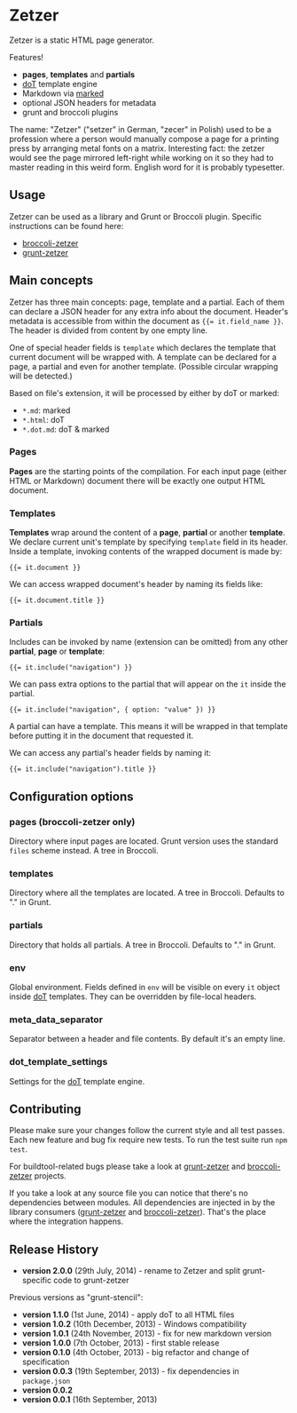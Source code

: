 # Zetzer

Zetzer is a static HTML page generator.

Features!

- **pages**, **templates** and **partials**
- [doT][dot] template engine
- Markdown via [marked][marked]
- optional JSON headers for metadata
- grunt and broccoli plugins

The name: "Zetzer" ("setzer" in German, "zecer" in Polish) used to be a
profession where a person would manually compose a page for a printing
press by arranging metal fonts on a matrix. Interesting fact: the
zetzer would see the page mirrored left-right while working on it so
they had to master reading in this weird form. English word for it is
probably typesetter.

## Usage

Zetzer can be used as a library and Grunt or Broccoli
plugin. Specific instructions can be found here:

- [broccoli-zetzer][broccoli-zetzer]
- [grunt-zetzer][grunt-zetzer]

## Main concepts

Zetzer has three main concepts: page, template and a partial. Each of
them can declare a JSON header for any extra info about the
document. Header's metadata is accessible from within the document as
`{{= it.field_name }}`. The header is divided from content by one
empty line.

One of special header fields is `template` which declares the template
that current document will be wrapped with. A template can be declared
for a page, a partial and even for another template. (Possible
circular wrapping will be detected.)

Based on file's extension, it will be processed by either by doT or
marked:

- `*.md`: marked
- `*.html`: doT
- `*.dot.md`: doT & marked

### Pages

**Pages** are the starting points of the compilation. For each input
page (either HTML or Markdown) document there will be exactly one
output HTML document.

### Templates

**Templates** wrap around the content of a **page**, **partial** or
another **template**. We declare current unit's template by specifying
`template` field in its header. Inside a template, invoking contents
of the wrapped document is made by:

    {{= it.document }}

We can access wrapped document's header by naming its fields like:

    {{= it.document.title }}

### Partials

Includes can be invoked by name (extension can be omitted) from any
other **partial**, **page** or **template**:

    {{= it.include("navigation") }}

We can pass extra options to the partial that will appear on the `it`
inside the partial.

    {{= it.include("navigation", { option: "value" }) }}

A partial can have a template. This means it will be wrapped in that
template before putting it in the document that requested it.

We can access any partial's header fields by naming it:

    {{= it.include("navigation").title }}

## Configuration options

### pages (broccoli-zetzer only)

Directory where input pages are located. Grunt version uses the
standard `files` scheme instead. A tree in Broccoli.

### templates

Directory where all the templates are located. A tree in
Broccoli. Defaults to "." in Grunt.

### partials

Directory that holds all partials. A tree in Broccoli. Defaults to "."
in Grunt.

### env

Global environment. Fields defined in `env` will be visible on every
`it` object inside [doT][dot] templates. They can be overridden by
file-local headers.

### meta_data_separator

Separator between a header and file contents. By default it's an empty
line.

### dot_template_settings

Settings for the [doT][dot] template engine.

## Contributing

Please make sure your changes follow the current style and all test
passes. Each new feature and bug fix require new tests. To run the
test suite run `npm test`.

For buildtool-related bugs please take a look at
[grunt-zetzer][grunt-zetzer] and [broccoli-zetzer][broccoli-zetzer]
projects.

If you take a look at any source file you can notice that there's no
dependencies between modules. All dependencies are injected in by the
library consumers ([grunt-zetzer] and [broccoli-zetzer]). That's the
place where the integration happens.

## Release History

- __version 2.0.0__ (29th July, 2014) - rename to Zetzer and split grunt-specific code to grunt-zetzer

Previous versions as "grunt-stencil":

- __version 1.1.0__ (1st June, 2014) - apply doT to all HTML files
- __version 1.0.2__ (10th December, 2013) - Windows compatibility
- __version 1.0.1__ (24th November, 2013) - fix for new markdown version
- __version 1.0.0__ (7th October, 2013) - first stable release
- __version 0.1.0__ (4th October, 2013) - big refactor and change of specification
- __version 0.0.3__ (19th September, 2013) - fix dependencies in `package.json`
- __version 0.0.2__
- __version 0.0.1__ (16th September, 2013)

[dot]: http://olado.github.io/doT/
[marked]: https://github.com/chjj/marked
[grunt-zetzer]: https://github.com/brainshave/grunt-zetzer
[broccoli-zetzer]: https://github.com/brainshave/broccoli-zetzer